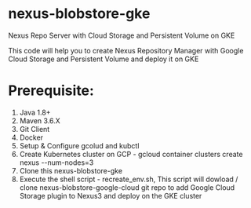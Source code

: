 # nexus-blobstore-gke
Nexus Repo Server with Cloud Storage and Persistent Volume on GKE 

This code will help you to create Nexus Repository Manager with Google Cloud Storage and Persistent Volume and deploy it on GKE

# Prerequisite:

1.  Java 1.8+
2.  Maven 3.6.X
3.  Git Client
4.  Docker
5.  Setup & Configure gcolud and kubctl
6.  Create Kubernetes cluster on GCP - gcloud container clusters create nexus --num-nodes=3
7.  Clone this nexus-blobstore-gke
8.  Execute the shell script - recreate_env.sh, This script will dowload / clone nexus-blobstore-google-cloud git repo to add Google Cloud Storage plugin to Nexus3 and deploy on the GKE cluster
    
